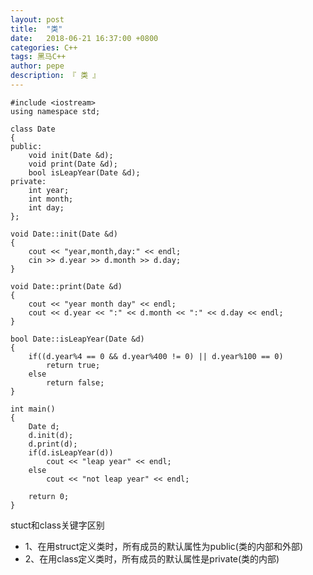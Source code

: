 ```yaml
---
layout: post
title:  "类"
date:   2018-06-21 16:37:00 +0800
categories: C++
tags: 黑马C++
author: pepe
description: 『 类 』
---
```


```
#include <iostream>
using namespace std;

class Date
{
public:
    void init(Date &d);
    void print(Date &d);
    bool isLeapYear(Date &d);
private:
    int year;
    int month;
    int day;
};

void Date::init(Date &d)
{
    cout << "year,month,day:" << endl;
    cin >> d.year >> d.month >> d.day;
}

void Date::print(Date &d)
{
    cout << "year month day" << endl;
    cout << d.year << ":" << d.month << ":" << d.day << endl;
}

bool Date::isLeapYear(Date &d)
{
    if((d.year%4 == 0 && d.year%400 != 0) || d.year%100 == 0)
        return true;
    else
        return false;
}

int main()
{
    Date d;
    d.init(d);
    d.print(d);
    if(d.isLeapYear(d))
        cout << "leap year" << endl;
    else 
        cout << "not leap year" << endl;
    
    return 0;
}
```

stuct和class关键字区别

* 1、在用struct定义类时，所有成员的默认属性为public(类的内部和外部)
* 2、在用class定义类时，所有成员的默认属性是private(类的内部)




    
    
    
    
    














